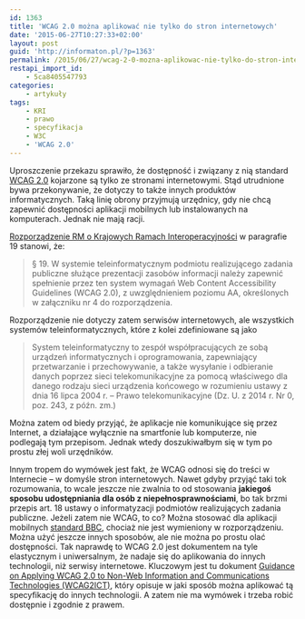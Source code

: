 ```yaml
---
id: 1363
title: 'WCAG 2.0 można aplikować nie tylko do stron internetowych'
date: '2015-06-27T10:27:33+02:00'
layout: post
guid: 'http://informaton.pl/?p=1363'
permalink: /2015/06/27/wcag-2-0-mozna-aplikowac-nie-tylko-do-stron-internetowych/
restapi_import_id:
    - 5ca8405547793
categories:
    - artykuły
tags:
    - KRI
    - prawo
    - specyfikacja
    - W3C
    - 'WCAG 2.0'
---
```


Uproszczenie przekazu sprawiło, że dostępność i związany z nią standard [WCAG 2.0](http://fdc.org.pl/wcag2/) kojarzone są tylko ze stronami internetowymi. Stąd utrudnione bywa przekonywanie, że dotyczy to także innych produktów informatycznych. Taką linię obrony przyjmują urzędnicy, gdy nie chcą zapewnić dostępności aplikacji mobilnych lub instalowanych na komputerach. Jednak nie mają racji.

[Rozporządzenie RM o Krajowych Ramach Interoperacyjności](http://informaton.pl/strony-internetowe/dostepnosc-zapisana-w-rozporzadzeniu/) w paragrafie 19 stanowi, że:

> § 19. W systemie teleinformatycznym podmiotu realizującego zadania publiczne służące prezentacji zasobów informacji należy zapewnić spełnienie przez ten system wymagań Web Content Accessibility Guidelines (WCAG 2.0), z uwzględnieniem poziomu AA, określonych w załączniku nr 4 do rozporządzenia.

Rozporządzenie nie dotyczy zatem serwisów internetowych, ale wszystkich systemów teleinformatycznych, które z kolei zdefiniowane są jako

> System teleinformatyczny to zespół współpracujących ze sobą urządzeń informatycznych i oprogramowania, zapewniający przetwarzanie i przechowywanie, a także wysyłanie i odbieranie danych poprzez sieci telekomunikacyjne za pomocą właściwego dla danego rodzaju sieci urządzenia końcowego w rozumieniu ustawy z dnia 16 lipca 2004 r. – Prawo telekomunikacyjne (Dz. U. z 2014 r. Nr 0, poz. 243, z późn. zm.)

Można zatem od biedy przyjąć, że aplikacje nie komunikujące się przez Internet, a działające wyłącznie na smartfonie lub komputerze, nie podlegają tym przepisom. Jednak wtedy doszukiwałbym się w tym po prostu złej woli urzędników.

Innym tropem do wymówek jest fakt, że WCAG odnosi się do treści w Internecie – w domyśle stron internetowych. Nawet gdyby przyjąć taki tok rozumowania, to wcale jeszcze nie zwalnia to od stosowania **jakiegoś sposobu udostępniania dla osób z niepełnosprawnościami**, bo tak brzmi przepis art. 18 ustawy o informatyzacji podmiotów realizujących zadania publiczne. Jeżeli zatem nie WCAG, to co? Można stosować dla aplikacji mobilnych [standard BBC](http://informaton.pl/mobilne/wytyczne-na-temat-dostepnosci-aplikacji-mobilnych-od-bbc-w-wersji-dojrzalej/), chociaż nie jest wymieniony w rozporządzeniu. Można użyć jeszcze innych sposobów, ale nie można po prostu olać dostępności. Tak naprawdę to WCAG 2.0 jest dokumentem na tyle elastycznym i uniwersalnym, że nadaje się do aplikowania do innych technologii, niż serwisy internetowe. Kluczowym jest tu dokument [Guidance on Applying WCAG 2.0 to Non-Web Information and Communications Technologies (WCAG2ICT)](http://www.w3.org/TR/wcag2ict/), który opisuje w jaki sposób można aplikować tą specyfikację do innych technologii. A zatem nie ma wymówek i trzeba robić dostępnie i zgodnie z prawem.
